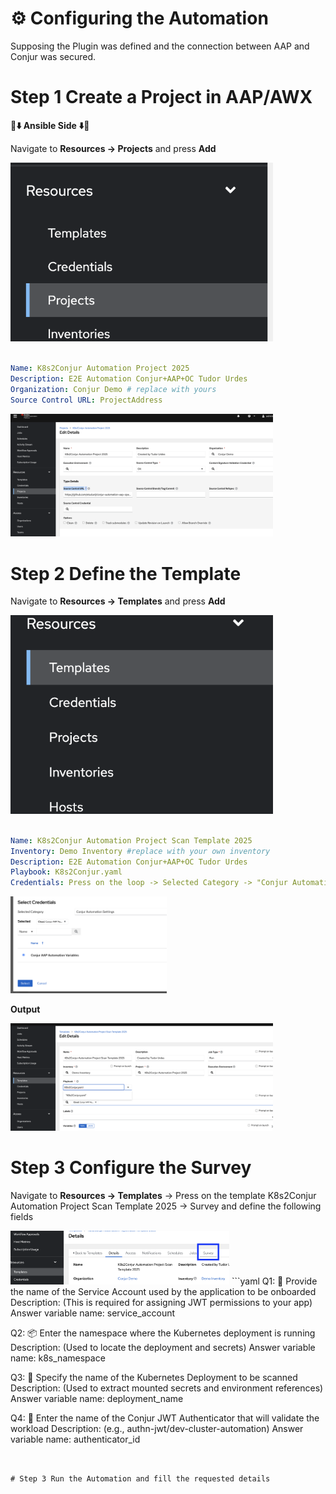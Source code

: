 # ⚙️ Configuring the Automation

Supposing the Plugin was defined and the connection between AAP and Conjur was secured.

# Step 1 Create a Project in AAP/AWX

**🔴⬇️	 **Ansible Side** ⬇️🔴**

Navigate to **Resources -> Projects** and press **Add** 

<img src="images/11-s.png" alt="AAP Integration" width="420"/>

```yaml

Name: K8s2Conjur Automation Project 2025
Description: E2E Automation Conjur+AAP+OC Tudor Urdes
Organization: Conjur Demo # replace with yours
Source Control URL: ProjectAddress

```
<img src="images/12-s.png" alt="AAP Integration" width="420"/>


# Step 2 Define the Template

Navigate to **Resources -> Templates** and press **Add** 

<img src="images/13-s.png" alt="AAP Integration" width="420"/>

```yaml

Name: K8s2Conjur Automation Project Scan Template 2025
Inventory: Demo Inventory #replace with your own inventory
Description: E2E Automation Conjur+AAP+OC Tudor Urdes
Playbook: K8s2Conjur.yaml
Credentials: Press on the loop -> Selected Category -> "Conjur Automation Settings" -> "Conjur AAP Automation Variables" 

```
<img src="images/14-s.png" alt="AAP Integration" width="250"/>

**Output**

<img src="images/15-s.png" alt="AAP Integration" width="420"/>

# Step 3 Configure the Survey

Navigate to **Resources -> Templates** -> Press on the template K8s2Conjur Automation Project Scan Template 2025 -> Survey and define the following fields

<img src="images/16-s.png" alt="AAP Integration" width="350"/>
```yaml
Q1: 🔄 Provide the name of the Service Account used by the application to be onboarded 
Description: (This is required for assigning JWT permissions to your app)
Answer variable name: service_account

Q2: 📦 Enter the namespace where the Kubernetes deployment is running 
Description: (Used to locate the deployment and secrets)
Answer variable name: k8s_namespace

Q3:  🚀 Specify the name of the Kubernetes Deployment to be scanned
Description: (Used to extract mounted secrets and environment references)
Answer variable name: deployment_name

Q4: 🔐 Enter the name of the Conjur JWT Authenticator that will validate the workload
Description: (e.g., authn-jwt/dev-cluster-automation)
Answer variable name: authenticator_id
```


# Step 3 Run the Automation and fill the requested details


